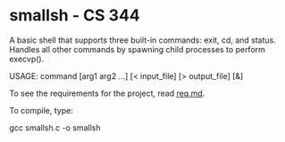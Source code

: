 # smallsh - CS 344

A basic shell that supports three built-in commands: exit, cd, and status.\
Handles all other commands by spawning child processes to perform execvp().

USAGE: command [arg1 arg2 ...] [< input_file] [> output_file] [&]

To see the requirements for the project, read [req.md](https://github.com/IvanHalim/operating-systems/blob/master/3.%20Process%20Management/req.md).

To compile, type:

gcc smallsh.c -o smallsh